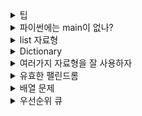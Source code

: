 <details><summary>팁</summary><blockquote>

- ```help(dir)``` 객체의 사용법과 기능 출력
- ```dir(객체)``` 객체의 속성 정보(메쏘드, 멤버 변수)
- ```type(객체)``` 객체의 타입 출력

- ```collections``` 모듈에 있는 딕셔너리 잘 사용하자!

- 정렬
  - ```메쏘드 sort```와 ```함수 sorted```를 구별하자.
  - ```sort```에 쓰이는 알고리즘은 ```Teamsort```
  - 리스트의 sort를 예로 들어보면
     - b = [ 3,4,5,1]
     - c = b.sort() # 이건 틀린문장. 메쏘드의 sort는 리턴값이 None이다. 자기 자신을 바꾸는 메쏘드
     - c = sorted(b) # 이건 맞다.
  - 정렬에 ```key=```옵션을 지정해서 정렬을 위한 키 또는 함수를 지정해 줄 수 있다.
    ```
    sorted(b, key=len) # 정렬을 하기 위한 기준함수로 len 을 사용
    
    def fn(s): 
      return s[0], s[-1]
    sorted(b, key=fn) # 위에서 정의한 fn을 key로 사용 문자열의 첫번째와 마지막원소로 정렬
    
    위의 정렬을 람다표현식으로도 나타낼 수 있다.
    
    sorted(b, key=lambda s: (s[0], s[-1]))
    ```

</blockquote></details>

<details><summary>파이썬에는 main이 없나?</summary><blockquote>
- 파이썬을 사용하면서 느낀 특이점은
  1. 인덴트를 통해 코드 실행의 레벨을 결정한다.
  2. ```main```이 존재하지 않는다.
  
- C를 이용해 ```haha```를 출력하는 프로그램을 만든다고 해보자. 그러면 아래처럼 만들어질 것이다.
  ```
  void test(void)
  {
    printf("haha");
  }
  
  int main(void)
  {
    test();
    return (0);
  }
  ```
- 당연하게도 ```main```문이 존재한다. 그렇다면 파이썬은 어떨까
  ```
  def test():
    print("haha")
  test()
  ```
  - ```main```이 없다!!
  - 파이썬은 ```main```문이 없는 대신에, 인덴트가 되지 않은 코드를 가장 먼저 실행시킨다.
  
- 그렇다면 어떤 프로그램을 만든다고 할 때, 그냥 단순히 인덴트를 통해서만 코드 실행을 결정해야하나?
  - 그건 아니다!
  - ```내장변수```를 활용하면 ```main```을 사용할 수 있다!
  
- ```__name__```내장변수
  - 파이썬에는 다양한 내장변수가 존재한다.
  - ```__name__``` 내장변수는 ***직접 실행된 파일(Module)에서는 ```__main__```의 값을 갖고, 직접 실행되는게 아닌 ```import```된 모듈에서는 모듈의 이름(파일명)***을 갖는다.
  
- module.py, main.py
  ```
  # module.py
  def hello():
    print("in module: {}".format(__name__))
  ```
  
  ```
  # main.py
  import module
  
  module.hello()
  
  print("in main: {}".format(__name__))
  ```
  - 위와 같이 import해서 사용할 모듈 ```module.py```와 main으로 사용할 ```main.py```을 만들어보자.
  - 먼저 ```module.py```를 실행해보자.
    ```
    python module.py
    
    >>> in module: __main__
    ```
  - 다음으로  ```main.py```를 실행해보자.
    ```
    python main.py
    
    >>> in module: module
    >>> in main: __main__
    ```
  - 차이가 확 드러난다. 처음에 ```module```을 실행했을 때는 분명 ```__name__```의 값이 ```__main__```이었는데, ```main```에서 import해서 사용하니깐 이 값이 ```module```로 바뀌고 main자체의 ```__name__```이 ```__main```으로 되었다. 
- 위에서 말한것처럼 직접 실행하는 파일이냐 import해서 사용하냐에 따라 ```__name__```의 값이 바뀌는걸 알 수 있다.

- 따라서 이 성질을 이용해서 ```main```으로 사용하고 싶은 파일에다가 아래처럼 입력하면 ```main```을 사용할 수 있게 된다.
  ```
  ...
  ...
  ...
  
  if __name__ == "__name__":
    ...
    ...
    
  ...
  ```
</blockquote></details>

<details><summary>list 자료형</summary><blockquote>

- 파이썬에는 리스트 자료형이 있다.
- 간단하게 C++의 ```std::vector<T>```와 같은 동적 배열이라고 생각하면 된다.
- 하지만 속도면에서 파이썬의 ```list```와 C++의  ```vector```은 엄청난 차이가 있다.
  - 왜 이런 차이가 생길까?
    - 자료형에 대한 이해가 필요하다. Cpp에서의 ```int```와 같은 자료형들은 ```원시타입```이다. 하지만 파이썬에서의 자료형들은 ```객체```로 이루어져 있다. 따라서 ```a = 1```이라는 문구가 있을 때 cpp에서는 ```int형 변수 a는 1의 의 값을 갖는다```라고 말할 수 있지만, 파이썬에서는 ```a는 메모리 어딘가에 있는 1의 값을 참조한다```의 형태로 되는것이다.
  
    - 두 번째로 알아야 할 것은 cpp에서의 ```vector```는 하나의 자료형을 갖는다. ```std::vector<int> vec```로 선언한 ```vec```벡터에는 ```int```형 밖에는 담지 못한다는 의미. 이렇게 구현이 됨으로써 ***연속되는 메모리에 값이 저장된다.*** 하지만 파이썬의 리스트는 ```test = [1, 'str', True, ('tuple', 'test')]``` 처럼 여러 자료형을 같이 넣는게 가능하다. 따라서 ```vector```처럼 연속된 메모리상에 값이 있는게 아닌 참조하는 포인터만 있고, 리스트의 각 변수에 접근하면 참조하는 주소의 값을 리턴해주는 것이다.
    
- 존재하지 않는 인덱스를 조회하면 ```IndexError```가 발생한다.
  ```
  a = [1,2,3]
  try:
    print(a[4])
  except IndexError:
    print("존재하지 않는 index")
  ```  
- ```슬라이싱```을 잘 사용하자. 슬라이싱은 내부적으로 C언어로 구현되어 있기 때문에 속도가 다른 방법보다 훨씬 빠르다.

- reverse
  - 뒤집는 건 간단하게 ```s.reverse()```를 하면 된다. 하지만 이렇게 할 경우 시간초과가 뜰 수 있다.
  ```s[:] = s[::-1]```이렇게 하도록 하자.
</blockquote></details>

<details><summary>Dictionary</summary><blockquote>

- 파이썬의 딕셔너리는 키/값 구조로 이뤄진 자료형이다.
- 내부적으로는 해시 테이블로 구현되어 있다.
- 파이썬의 딕셔너리는 숫자를 포함해 여러가지 자료형이 ```key``` 값이 될 수가 있다.
- 해쉬 테이블을 사용하므로 ```입력, 조회```와 같은 작업은 ```O(1)```의 속도를 갖는다. 물론 최악의 경우에는 ```O(n)```을 갖을수도 있음
- 문제풀이를 할 때 딕셔너리를 효율적으로 사용해야한다.
- 특징으로는 ```python 3.6``` 이하 버전에서는 키값의 순서가 보존되지 않는다는 것. 주의하자.
- 존재하지 않는 키를 조회할 경우 ```KeyError```가 발생한다.


- 사용할 수 있는 모듈 ```from collections import defaultdict, Counter, OrderedDict```
  - defaultdict
    - 존재하지 않는 키를 조회할 경우, throw를 던지지 않고 디폴트 값을 기준으로 해당 키에 대한 딕셔너리 아이템을 생성해준다.
    
  - Counter
    - 아이템에 대한 개수를 계산해 딕셔너리 형탤 리턴한다.
    ```
    a = [1, 2,3, 4, 5, 5, 5, 6, 6]
    b = collections.Counter(a)
    b
    b.most_common(2) // 빈도가 가장 높은 2개 추출
    ------
    Counter({5:3, 6:2, 1:1, 2:1, 3:1, 4:1})
    [(5, 3), (6, 2)]
    ```
  - OrderedDict
    - 입력 순서가 유지된다.

</blockquote></details>

<details><summary>여러가지 자료형을 잘 사용하자</summary><blockquote>

- list에는 ```pop``` 메쏘드가 있다.
  ```
  a = [1, 2, 3, 4]
  a.pop(0)
  ```
- 위 처럼 첫 번째 인덱스의 값을 ```pop```하는 경우의 시간복잡도는 ```O(n)```이 된다.
- pop은 맨 뒤에서부터 작업하기 때문에 이런 현상이 발생.
- 그러면 어떻게하지? -> ```Deque```를 사용하자.
  ```
  from typing import *
  import collections
  b: Deque = collections.deque()
  
  b.popleft()
  ```
</blockquote></details>
<details><summary>유효한 팰린드롬</summary><blockquote>
  
1. 유효한 팰린드롬(p. 138)

- 앞 뒤가 똑같으면 참, 아니면 거짓을 리턴하는 함수를 만드는 문제.
- 함수의 인자로 문자열이 주어지면 이 문자열을 ```list```형태로 만들어서 ```s.pop(0) == s.pop()``` 이렇게 문제를 풀면 안된다.

- 리스트의 ```pop```메쏘드는 인자가 들어가는 순간 인덱스를 찾아가야 하므로 ```O(n)```의 시간복잡도가 걸린다.
- 따라서 ```Deque```를 이용해서 문제를 풀도록 하자.

- 그리고 가장 좋은 방법은 ```s[::-1]``` 처럼 문자열을 인덱싱으로 뒤집어서 원래의 문자열과 비교하는 방법이 가장 좋다.

2. 문자열 뒤집기

- ```s[::-1]

3. 로그파일 재정렬

- ```람다표현식```: 람다표현식이란 식별자 없이 실행 가능한 함수를 말한다. 함수 선언 없이도 하나의 식을 함수를 단순하게 표현할 수 있다.

4. 가장 흔한 단어
-

5. 애너그램

- 애너그램이란 문자를 재배열했을 때 같은 문자가 나오는 문자들.
  ```ate, eat, tea``를 같은 애너그램이라고 할 수 있다.
  
- ```[eat, ate, tea, nat, tan, bat]``` 가 있을 때 가장 많은 수의 애너그램은?

  1. ```key - value```의 쌍으로 만들어서 ```key```는 하나의 애너그램, ```value```는 애너그램의 등장 숫자 로 표현하면 쉽게 해결 할 수 있다.

  2. 일반 딕셔너리는를 사용하면 키 밸류가 항상 있어야 하므로 디폴트 밸류가 주어지는 ```defaultdict```를 사용하자.

```
import collections

anagrams = collections.defaultdict(list)

for word in strs:
  anagrams[''.join(sorted(word))].append(word)
return anagrams.values()

```

- 애너그램은 동일한 알파뱃들이 있는 단어들이므로 단어들을 정렬한다. 정렬한 단어를 딕셔너리의 ```key```로 사용하고, 그 ```key```에 단어를 append 하자.

6. 가장 긴 팰린드롬 부분 문자열 찾기

- 다이나믹프로그래밍으로 해결할 수 있지만, 다이나믹은 코드로 구현하기가 은근 어렵다.
- 투 포인터 기법으로 문제를 해결하자(맨 앞 포인터, 맨 뒤 포인터를 이용해서 문제 해결)
</blockquote></details>

<details><summary>배열 문제</summary><blockquote>

- 투포인터스 란?
  - 투포인터스는 두 개의 포인터를 이용해서 문제를 해결하는 것을 말함.
  - 보통 시작점과 끝점을 두 개의 포인터로 만들고 문제를 해결하는 경우가 많다.

</blockquote></details>

<details><summary>우선순위 큐</summary><blockquote>

- heappush - ```O(log n)```

  - 첫 번째 인자로는 데이터가 담겨질 ```list```, 두 번째 인자는 push 할 데이터.
  - 두 번째 인자는 튜플 형식으로 첫 번째값은 우선순위 값, 두 번째 값이 데이터다.
  ```
  h = []
  heapq.heappush(h, (3, 'haha'))
  heapq.heappush(h, (1, 'zz'))
  heapq.heappush(h, (10, 'final'))
  print(h)
  ```
  출력결과
  ```
  [(1, 'zz'), (3, 'haha'), (10, 'final')]
  ```
- heappop
  ```
  import heapq
  h = []
  heapq.heappush(h, (3, "Go to home"))
  heapq.heappush(h, (10, "Do not study"))
  heapq.heappush(h, (1, "Enjoy!"))
  heapq.heappush(h, (4, "Eat!"))
  heapq.heappush(h, (7, "Pray!"))
  first = heapq.heappop(h)
  second = heapq.heappop(h)
  third = heapq.heappop(h)
  print("first:", first)
  print("second:", second)
  print("third:", third)
  
  -----
  
  first: (1, 'Enjoy!')
  second: (3, 'Go to home')
  third: (4, 'Eat!')
  ```



</blockquote></details>
